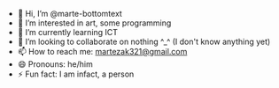- 👋 Hi, I’m @marte-bottomtext
- 👀 I’m interested in art, some programming
- 🌱 I’m currently learning ICT
- 💞️ I’m looking to collaborate on nothing ^_^ (I don't know anything yet)
- 📫 How to reach me: martezak321@gmail.com
- 😄 Pronouns: he/him
- ⚡ Fun fact: I am infact, a person

<!---
marte-bottomtext/marte-bottomtext is a ✨ special ✨ repository because its `README.md` (this file) appears on your GitHub profile.
You can click the Preview link to take a look at your changes.
--->
